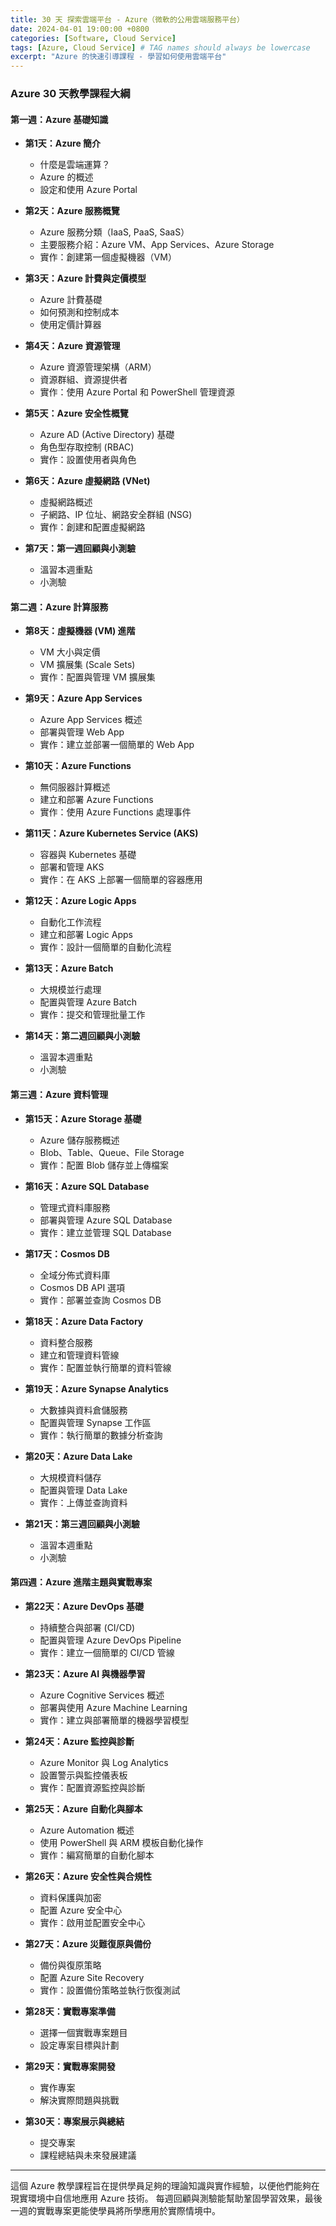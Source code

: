 ```yaml
---
title: 30 天 探索雲端平台 - Azure（微軟的公用雲端服務平台）
date: 2024-04-01 19:00:00 +0800
categories: [Software, Cloud Service]
tags: [Azure, Cloud Service] # TAG names should always be lowercase
excerpt: "Azure 的快速引導課程 - 學習如何使用雲端平台"
---
```


### **Azure 30 天教學課程大綱**

#### **第一週：Azure 基礎知識**
- **第1天：Azure 簡介**
  - 什麼是雲端運算？
  - Azure 的概述
  - 設定和使用 Azure Portal

- **第2天：Azure 服務概覽**
  - Azure 服務分類（IaaS, PaaS, SaaS）
  - 主要服務介紹：Azure VM、App Services、Azure Storage
  - 實作：創建第一個虛擬機器（VM）

- **第3天：Azure 計費與定價模型**
  - Azure 計費基礎
  - 如何預測和控制成本
  - 使用定價計算器

- **第4天：Azure 資源管理**
  - Azure 資源管理架構（ARM）
  - 資源群組、資源提供者
  - 實作：使用 Azure Portal 和 PowerShell 管理資源

- **第5天：Azure 安全性概覽**
  - Azure AD (Active Directory) 基礎
  - 角色型存取控制 (RBAC)
  - 實作：設置使用者與角色

- **第6天：Azure 虛擬網路 (VNet)**
  - 虛擬網路概述
  - 子網路、IP 位址、網路安全群組 (NSG)
  - 實作：創建和配置虛擬網路

- **第7天：第一週回顧與小測驗**
  - 溫習本週重點
  - 小測驗

#### **第二週：Azure 計算服務**
- **第8天：虛擬機器 (VM) 進階**
  - VM 大小與定價
  - VM 擴展集 (Scale Sets)
  - 實作：配置與管理 VM 擴展集

- **第9天：Azure App Services**
  - Azure App Services 概述
  - 部署與管理 Web App
  - 實作：建立並部署一個簡單的 Web App

- **第10天：Azure Functions**
  - 無伺服器計算概述
  - 建立和部署 Azure Functions
  - 實作：使用 Azure Functions 處理事件

- **第11天：Azure Kubernetes Service (AKS)**
  - 容器與 Kubernetes 基礎
  - 部署和管理 AKS
  - 實作：在 AKS 上部署一個簡單的容器應用

- **第12天：Azure Logic Apps**
  - 自動化工作流程
  - 建立和部署 Logic Apps
  - 實作：設計一個簡單的自動化流程

- **第13天：Azure Batch**
  - 大規模並行處理
  - 配置與管理 Azure Batch
  - 實作：提交和管理批量工作

- **第14天：第二週回顧與小測驗**
  - 溫習本週重點
  - 小測驗

#### **第三週：Azure 資料管理**
- **第15天：Azure Storage 基礎**
  - Azure 儲存服務概述
  - Blob、Table、Queue、File Storage
  - 實作：配置 Blob 儲存並上傳檔案

- **第16天：Azure SQL Database**
  - 管理式資料庫服務
  - 部署與管理 Azure SQL Database
  - 實作：建立並管理 SQL Database

- **第17天：Cosmos DB**
  - 全域分佈式資料庫
  - Cosmos DB API 選項
  - 實作：部署並查詢 Cosmos DB

- **第18天：Azure Data Factory**
  - 資料整合服務
  - 建立和管理資料管線
  - 實作：配置並執行簡單的資料管線

- **第19天：Azure Synapse Analytics**
  - 大數據與資料倉儲服務
  - 配置與管理 Synapse 工作區
  - 實作：執行簡單的數據分析查詢

- **第20天：Azure Data Lake**
  - 大規模資料儲存
  - 配置與管理 Data Lake
  - 實作：上傳並查詢資料

- **第21天：第三週回顧與小測驗**
  - 溫習本週重點
  - 小測驗

#### **第四週：Azure 進階主題與實戰專案**
- **第22天：Azure DevOps 基礎**
  - 持續整合與部署 (CI/CD)
  - 配置與管理 Azure DevOps Pipeline
  - 實作：建立一個簡單的 CI/CD 管線

- **第23天：Azure AI 與機器學習**
  - Azure Cognitive Services 概述
  - 部署與使用 Azure Machine Learning
  - 實作：建立與部署簡單的機器學習模型

- **第24天：Azure 監控與診斷**
  - Azure Monitor 與 Log Analytics
  - 設置警示與監控儀表板
  - 實作：配置資源監控與診斷

- **第25天：Azure 自動化與腳本**
  - Azure Automation 概述
  - 使用 PowerShell 與 ARM 模板自動化操作
  - 實作：編寫簡單的自動化腳本

- **第26天：Azure 安全性與合規性**
  - 資料保護與加密
  - 配置 Azure 安全中心
  - 實作：啟用並配置安全中心

- **第27天：Azure 災難復原與備份**
  - 備份與復原策略
  - 配置 Azure Site Recovery
  - 實作：設置備份策略並執行恢復測試

- **第28天：實戰專案準備**
  - 選擇一個實戰專案題目
  - 設定專案目標與計劃

- **第29天：實戰專案開發**
  - 實作專案
  - 解決實際問題與挑戰

- **第30天：專案展示與總結**
  - 提交專案
  - 課程總結與未來發展建議

---

這個 Azure 教學課程旨在提供學員足夠的理論知識與實作經驗，以便他們能夠在現實環境中自信地應用 Azure 技術。
每週回顧與測驗能幫助鞏固學習效果，最後一週的實戰專案更能使學員將所學應用於實際情境中。
